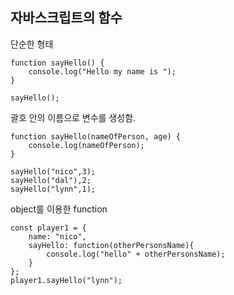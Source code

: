 ## 자바스크립트의 함수

단순한 형태
```
function sayHello() {
    console.log("Hello my name is ");
}

sayHello();
```

괄호 안의 이름으로 변수를 생성함.
```
function sayHello(nameOfPerson, age) {
    console.log(nameOfPerson);
}

sayHello("nico",3);
sayHello("dal"),2;
sayHello("lynn",1);
```
object를 이용한 function
```
const player1 = {
    name: "nico",
    sayHello: function(otherPersonsName){
        console.log("hello" + otherPersonsName);
    }
};
player1.sayHello("lynn");
```
